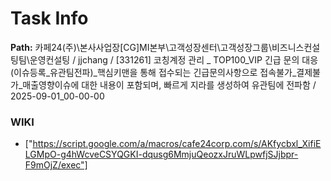 # Task Info

**Path:** 카페24(주)\본사사업장\[CG]MI본부\고객성장센터\고객성장그룹\비즈니스컨설팅팀\운영컨설팅 / jjchang / [331261] 코칭계정 관리 _ TOP100_VIP 긴급 문의 대응(이슈등록_유관팀전파)_핵심키맨을 통해 접수되는 긴급문의사항으로 접속불가_결제불가_매출영향이슈에 대한 내용이 포함되며, 빠르게 지라를 생성하여 유관팀에 전파함 / 2025-09-01_00-00-00

### WIKI
- ["https://script.google.com/a/macros/cafe24corp.com/s/AKfycbxl_XifiELGMpO-g4hWcveCSYQGKI-dqusg6MmjuQeozxJruWLpwfjSJjbpr-F9mOjZ/exec"]

